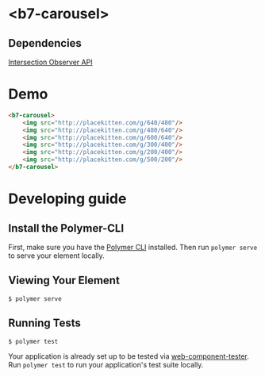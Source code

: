 # \<b7-carousel\>

## Dependencies
[Intersection Observer API](https://developer.mozilla.org/en-US/docs/Web/API/Intersection_Observer_API#Browser_compatibility)

# Demo
<!--
```
<custom-element-demo>
  <template>
    <link rel="import" href="b7-carousel.html">
  </template>
</custom-element-demo>
```
-->
```html
<b7-carousel>
    <img src="http://placekitten.com/g/640/480"/>
    <img src="http://placekitten.com/g/480/640"/>
    <img src="http://placekitten.com/g/600/640"/>
    <img src="http://placekitten.com/g/300/400"/>
    <img src="http://placekitten.com/g/200/400"/>
    <img src="http://placekitten.com/g/500/200"/>
</b7-carousel>
```

# Developing guide
## Install the Polymer-CLI

First, make sure you have the [Polymer CLI](https://www.npmjs.com/package/polymer-cli) installed. Then run `polymer serve` to serve your element locally.

## Viewing Your Element

```
$ polymer serve
```

## Running Tests

```
$ polymer test
```

Your application is already set up to be tested via [web-component-tester](https://github.com/Polymer/web-component-tester). Run `polymer test` to run your application's test suite locally.
